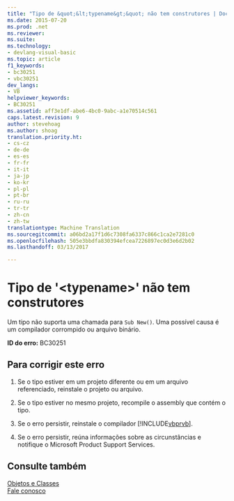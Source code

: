 ```yaml
---
title: "Tipo de &quot;&lt;typename&gt;&quot; não tem construtores | Documentos do Microsoft"
ms.date: 2015-07-20
ms.prod: .net
ms.reviewer: 
ms.suite: 
ms.technology:
- devlang-visual-basic
ms.topic: article
f1_keywords:
- bc30251
- vbc30251
dev_langs:
- VB
helpviewer_keywords:
- BC30251
ms.assetid: aff3e1df-abe6-4bc0-9abc-a1e70514c561
caps.latest.revision: 9
author: stevehoag
ms.author: shoag
translation.priority.ht:
- cs-cz
- de-de
- es-es
- fr-fr
- it-it
- ja-jp
- ko-kr
- pl-pl
- pt-br
- ru-ru
- tr-tr
- zh-cn
- zh-tw
translationtype: Machine Translation
ms.sourcegitcommit: a06bd2a17f1d6c7308fa6337c866c1ca2e7281c0
ms.openlocfilehash: 505e3bbdfa830394efcea7226897ec0d3e6d2b02
ms.lasthandoff: 03/13/2017

---
```

# <a name="type-39lttypenamegt39-has-no-constructors"></a>Tipo de '&lt;typename&gt;' não tem construtores
Um tipo não suporta uma chamada para `Sub New()`. Uma possível causa é um compilador corrompido ou arquivo binário.  
  
 **ID do erro:** BC30251  
  
## <a name="to-correct-this-error"></a>Para corrigir este erro  
  
1.  Se o tipo estiver em um projeto diferente ou em um arquivo referenciado, reinstale o projeto ou arquivo.  
  
2.  Se o tipo estiver no mesmo projeto, recompile o assembly que contém o tipo.  
  
3.  Se o erro persistir, reinstale o compilador [!INCLUDE[vbprvb](../../../csharp/programming-guide/concepts/linq/includes/vbprvb_md.md)].  
  
4.  Se o erro persistir, reúna informações sobre as circunstâncias e notifique o Microsoft Product Support Services.  
  
## <a name="see-also"></a>Consulte também  
 [Objetos e Classes](../../../visual-basic/programming-guide/language-features/objects-and-classes/index.md)   
 [Fale conosco](https://docs.microsoft.com/visualstudio/ide/talk-to-us)
